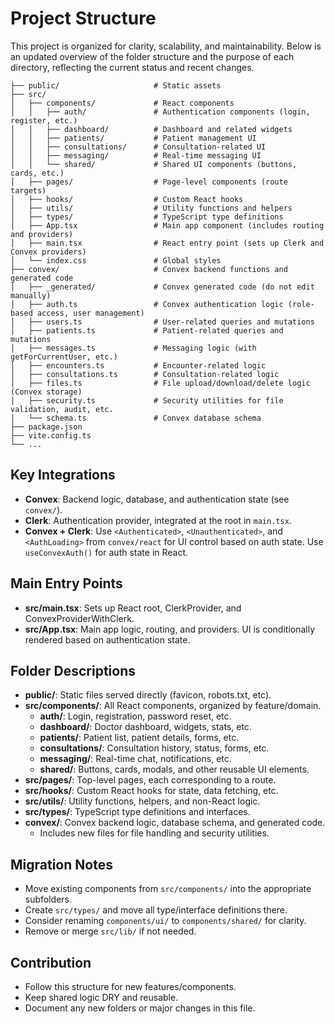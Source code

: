 # Project Structure

This project is organized for clarity, scalability, and maintainability. Below is an updated overview of the folder structure and the purpose of each directory, reflecting the current status and recent changes.

```
├── public/                     # Static assets
├── src/
│   ├── components/             # React components
│   │   ├── auth/               # Authentication components (login, register, etc.)
│   │   ├── dashboard/          # Dashboard and related widgets
│   │   ├── patients/           # Patient management UI
│   │   ├── consultations/      # Consultation-related UI
│   │   ├── messaging/          # Real-time messaging UI
│   │   └── shared/             # Shared UI components (buttons, cards, etc.)
│   ├── pages/                  # Page-level components (route targets)
│   ├── hooks/                  # Custom React hooks
│   ├── utils/                  # Utility functions and helpers
│   ├── types/                  # TypeScript type definitions
│   ├── App.tsx                 # Main app component (includes routing and providers)
│   ├── main.tsx                # React entry point (sets up Clerk and Convex providers)
│   └── index.css               # Global styles
├── convex/                     # Convex backend functions and generated code
│   ├── _generated/             # Convex generated code (do not edit manually)
│   ├── auth.ts                 # Convex authentication logic (role-based access, user management)
│   ├── users.ts                # User-related queries and mutations
│   ├── patients.ts             # Patient-related queries and mutations
│   ├── messages.ts             # Messaging logic (with getForCurrentUser, etc.)
│   ├── encounters.ts           # Encounter-related logic
│   ├── consultations.ts        # Consultation-related logic
│   ├── files.ts                # File upload/download/delete logic (Convex storage)
│   ├── security.ts             # Security utilities for file validation, audit, etc.
│   └── schema.ts               # Convex database schema
├── package.json
├── vite.config.ts
└── ...
```

## Key Integrations
- **Convex**: Backend logic, database, and authentication state (see `convex/`).
- **Clerk**: Authentication provider, integrated at the root in `main.tsx`.
- **Convex + Clerk**: Use `<Authenticated>`, `<Unauthenticated>`, and `<AuthLoading>` from `convex/react` for UI control based on auth state. Use `useConvexAuth()` for auth state in React.

## Main Entry Points
- **src/main.tsx**: Sets up React root, ClerkProvider, and ConvexProviderWithClerk.
- **src/App.tsx**: Main app logic, routing, and providers. UI is conditionally rendered based on authentication state.

## Folder Descriptions
- **public/**: Static files served directly (favicon, robots.txt, etc).
- **src/components/**: All React components, organized by feature/domain.
  - **auth/**: Login, registration, password reset, etc.
  - **dashboard/**: Doctor dashboard, widgets, stats, etc.
  - **patients/**: Patient list, patient details, forms, etc.
  - **consultations/**: Consultation history, status, forms, etc.
  - **messaging/**: Real-time chat, notifications, etc.
  - **shared/**: Buttons, cards, modals, and other reusable UI elements.
- **src/pages/**: Top-level pages, each corresponding to a route.
- **src/hooks/**: Custom React hooks for state, data fetching, etc.
- **src/utils/**: Utility functions, helpers, and non-React logic.
- **src/types/**: TypeScript type definitions and interfaces.
- **convex/**: Convex backend logic, database schema, and generated code.
  - Includes new files for file handling and security utilities.

## Migration Notes
- Move existing components from `src/components/` into the appropriate subfolders.
- Create `src/types/` and move all type/interface definitions there.
- Consider renaming `components/ui/` to `components/shared/` for clarity.
- Remove or merge `src/lib/` if not needed.

## Contribution
- Follow this structure for new features/components.
- Keep shared logic DRY and reusable.
- Document any new folders or major changes in this file. 